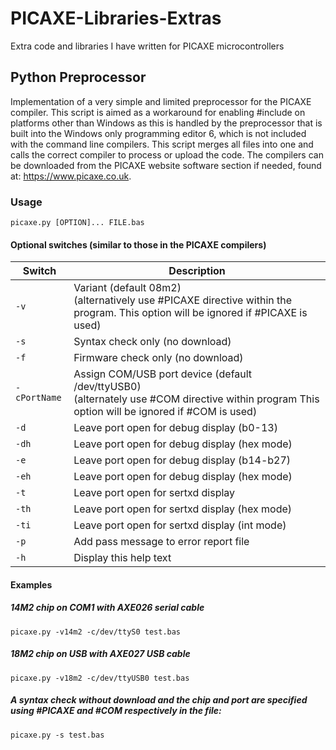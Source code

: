 # PICAXE-Libraries-Extras
Extra code and libraries I have written for PICAXE microcontrollers

## Python Preprocessor
Implementation of a very simple and limited preprocessor for the PICAXE compiler.
This script is aimed as a workaround for enabling #include on platforms other than Windows as this
is handled by the preprocessor that is built into the Windows only programming editor 6, which is
not included with the command line compilers.
This script merges all files into one and calls the correct compiler to process or upload the code.
The compilers can be downloaded from the PICAXE website software section if needed, found at:
https://www.picaxe.co.uk.

### Usage
```
picaxe.py [OPTION]... FILE.bas
```

#### Optional switches (similar to those in the PICAXE compilers)

| Switch       | Description                                                                                                                                       |
| ------------ | ------------------------------------------------------------------------------------------------------------------------------------------------- |
| `-v`         | Variant (default 08m2) <br>(alternatively use #PICAXE directive within the program. This option will be ignored if #PICAXE is used)               |
| `-s`         | Syntax check only (no download)                                                                                                                   |
| `-f`         | Firmware check only (no download)                                                                                                                 |
| `-cPortName` | Assign COM/USB port device (default /dev/ttyUSB0) <br>(alternately use #COM directive within program This option will be ignored if #COM is used) |
| `-d`         | Leave port open for debug display (b0-13)                                                                                                         |
| `-dh`        | Leave port open for debug display (hex mode)                                                                                                      |
| `-e`         | Leave port open for debug display (b14-b27)                                                                                                       |
| `-eh`        | Leave port open for debug display (hex mode)                                                                                                      |
| `-t`         | Leave port open for sertxd display                                                                                                                |
| `-th`        | Leave port open for sertxd display (hex mode)                                                                                                     |
| `-ti`        | Leave port open for sertxd display (int mode)                                                                                                     |
| `-p`         | Add pass message to error report file                                                                                                             |
| `-h`         | Display this help text                                                                                                                            |

#### Examples
##### 14M2 chip on COM1 with AXE026 serial cable
```
picaxe.py -v14m2 -c/dev/ttyS0 test.bas
```

##### 18M2 chip on USB with AXE027 USB cable
```
picaxe.py -v18m2 -c/dev/ttyUSB0 test.bas
```

##### A syntax check without download and the chip and port are specified using #PICAXE and #COM respectively in the file:
```
picaxe.py -s test.bas
```